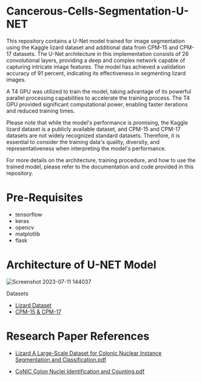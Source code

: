 # Cancerous-Cells-Segmentation-U-NET
This repository contains a U-Net model trained for image segmentation using the Kaggle lizard dataset and additional data from CPM-15 and CPM-17 datasets. The U-Net architecture in this implementation consists of 26 convolutional layers, providing a deep and complex network capable of capturing intricate image features. The model has achieved a validation accuracy of 91 percent, indicating its effectiveness in segmenting lizard images.

A T4 GPU was utilized to train the model, taking advantage of its powerful parallel processing capabilities to accelerate the training process. The T4 GPU provided significant computational power, enabling faster iterations and reduced training times.

Please note that while the model's performance is promising, the Kaggle lizard dataset is a publicly available dataset, and CPM-15 and CPM-17 datasets are not widely recognized standard datasets. Therefore, it is essential to consider the training data's quality, diversity, and representativeness when interpreting the model's performance.

For more details on the architecture, training procedure, and how to use the trained model, please refer to the documentation and code provided in this repository.

# Pre-Requisites
+ tensorflow
+ keras
+ opencv
+ matplotlib
+ flask


# Architecture of U-NET Model
![Screenshot 2023-07-11 144037](https://github.com/Hassan-293/Cancerous-Cells-Segmentation/assets/88833393/60bb6529-4114-4e80-85f5-f16bee2ec592)

Datasets
+ [Lizard Dataset](https://www.kaggle.com/datasets/aadimator/lizard-dataset)
+ [CPM-15 & CPM-17](https://drive.google.com/drive/folders/1l55cv3DuY-f7-JotDN7N5nbNnjbLWchK)


# Research Paper References
+ [Lizard A Large-Scale Dataset for Colonic Nuclear Instance Segmentation and Classification.pdf](https://github.com/Hassan-293/Cancerous-Cells-Segmentation/files/12067478/Lizard.A.Large-Scale.Dataset.for.Colonic.Nuclear.Instance.Segmentation.and.Classification.pdf)

+ [CoNIC Colon Nuclei Identification and Counting.pdf](https://github.com/Hassan-293/Cancerous-Cells-Segmentation/files/12067619/CoNIC.Colon.Nuclei.Identification.and.Counting.pdf)

